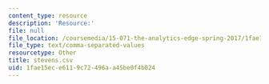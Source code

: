 ```yaml
---
content_type: resource
description: 'Resource:'
file: null
file_location: /coursemedia/15-071-the-analytics-edge-spring-2017/1fae15ece6119c72496aa45be0f4b024_stevens.csv
file_type: text/comma-separated-values
resourcetype: Other
title: stevens.csv
uid: 1fae15ec-e611-9c72-496a-a45be0f4b024
---
```

